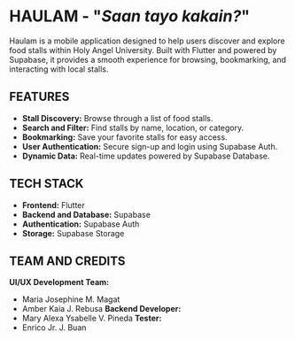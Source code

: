 # HAULAM - "*Saan tayo kakain?*"
Haulam is a mobile application designed to help users discover and explore food stalls within Holy Angel University.
Built with Flutter and powered by Supabase, it provides a smooth experience for browsing, bookmarking, and interacting with local stalls.

## FEATURES
- **Stall Discovery:** Browse through a list of food stalls.
- **Search and Filter:** Find stalls by name, location, or category.
- **Bookmarking:** Save your favorite stalls for easy access.
- **User Authentication:** Secure sign-up and login using Supabase Auth.
- **Dynamic Data:** Real-time updates powered by Supabase Database.

## TECH STACK
- **Frontend:** Flutter
- **Backend and Database:** Supabase
- **Authentication:** Supabase Auth
- **Storage:** Supabase Storage

## TEAM AND CREDITS
**UI/UX Development Team:**
- Maria Josephine M. Magat
- Amber Kaia J. Rebusa 
**Backend Developer:**
- Mary Alexa Ysabelle V. Pineda
**Tester:**
- Enrico Jr. J. Buan
